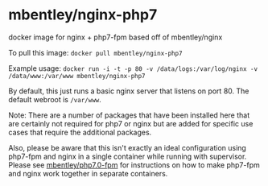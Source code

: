 mbentley/nginx-php7
===================

docker image for nginx + php7-fpm
based off of mbentley/nginx

To pull this image:
`docker pull mbentley/nginx-php7`

Example usage:
`docker run -i -t -p 80 -v /data/logs:/var/log/nginx -v /data/www:/var/www mbentley/nginx-php7`

By default, this just runs a basic nginx server that listens on port 80.  The default webroot is `/var/www`.

Note:  There are a number of packages that have been installed here that are certainly not required for php7 or nginx but are added for specific use cases that require the additional packages.

Also, please be aware that this isn't exactly an ideal configuration using php7-fpm and nginx in a single container while running with supervisor.  Please see [mbentley/php7.0-fpm](https://github.com/mbentley/docker-php7.0-fpm) for instructions on how to make php7-fpm and nginx work together in separate containers.
